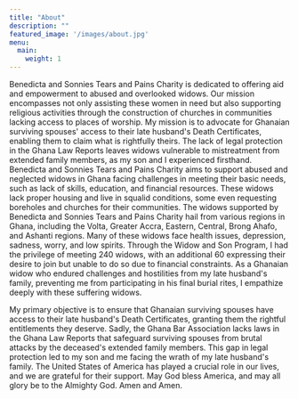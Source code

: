 ```yaml
---
title: "About"
description: ""
featured_image: '/images/about.jpg'
menu:
  main:
    weight: 1
---
```

<!-- {{< figure src="/images/Victor_Hugo-Hunchback.jpg" title="Illustration from Victor Hugo et son temps (1881)" >}} -->

Benedicta and Sonnies Tears and Pains Charity is dedicated to offering aid and
empowerment to abused and overlooked widows. Our mission encompasses not only
assisting these women in need but also supporting religious activities through
the construction of churches in communities lacking access to places of
worship. My mission is to advocate for Ghanaian surviving spouses' access to
their late husband's Death Certificates, enabling them to claim what is
rightfully theirs. The lack of legal protection in the Ghana Law Reports leaves
widows vulnerable to mistreatment from extended family members, as my son and I
experienced firsthand. Benedicta and Sonnies Tears and Pains Charity aims to
support abused and neglected widows in Ghana facing challenges in meeting their
basic needs, such as lack of skills, education, and financial resources. These
widows lack proper housing and live in squalid conditions, some even requesting
boreholes and churches for their communities. The widows supported by Benedicta
and Sonnies Tears and Pains Charity hail from various regions in Ghana,
including the Volta, Greater Accra, Eastern, Central, Brong Ahafo, and Ashanti
regions. Many of these widows face health issues, depression, sadness, worry,
and low spirits. Through the Widow and Son Program, I had the privilege of
meeting 240 widows, with an additional 60 expressing their desire to join but
unable to do so due to financial constraints. As a Ghanaian widow who endured
challenges and hostilities from my late husband's family, preventing me from
participating in his final burial rites, I empathize deeply with these
suffering widows.

My primary objective is to ensure that Ghanaian surviving spouses have access
to their late husband's Death Certificates, granting them the rightful
entitlements they deserve. Sadly, the Ghana Bar Association lacks laws in the
Ghana Law Reports that safeguard surviving spouses from brutal attacks by the
deceased's extended family members. This gap in legal protection led to my son
and me facing the wrath of my late husband's family. The United States of
America has played a crucial role in our lives, and we are grateful for their
support. May God bless America, and may all glory be to the Almighty God. Amen
and Amen.
